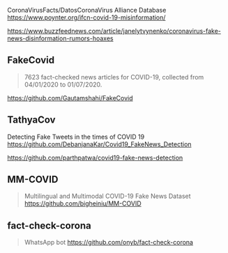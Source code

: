 CoronaVirusFacts/DatosCoronaVirus Alliance Database
https://www.poynter.org/ifcn-covid-19-misinformation/

https://www.buzzfeednews.com/article/janelytvynenko/coronavirus-fake-news-disinformation-rumors-hoaxes

## FakeCovid
> 7623 fact-checked news articles for COVID-19, collected from 04/01/2020 to 01/07/2020.

https://github.com/Gautamshahi/FakeCovid



## TathyaCov
Detecting Fake Tweets in the times of COVID 19
https://github.com/DebanjanaKar/Covid19_FakeNews_Detection


https://github.com/parthpatwa/covid19-fake-news-detection

## MM-COVID
> Multilingual and Multimodal COVID-19 Fake News Dataset
https://github.com/bigheiniu/MM-COVID


## fact-check-corona
> WhatsApp bot
https://github.com/onyb/fact-check-corona